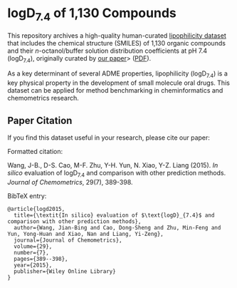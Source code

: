 # logD<sub>7.4</sub> of 1,130 Compounds

This repository archives a high-quality human-curated [lipophilicity dataset](logd74.tsv) that includes the chemical structure (SMILES) of 1,130 organic compounds and their _n_-octanol/buffer solution distribution coefficients at pH 7.4 (logD<sub>7.4</sub>), originally curated by [our paper](http://onlinelibrary.wiley.com/doi/10.1002/cem.2718/full)> ([PDF](https://nanx.me/papers/logd.pdf)).

As a key determinant of several ADME properties, lipophilicity (logD<sub>7.4</sub>) is a key physical property in the development of small molecule oral drugs. This dataset can be applied for method benchmarking in cheminformatics and chemometrics research.

## Paper Citation

If you find this dataset useful in your research, please cite our paper:

Formatted citation:

Wang, J-B., D-S. Cao, M-F. Zhu, Y-H. Yun, N. Xiao, Y-Z. Liang (2015). _In silico_ evaluation of logD<sub>7.4</sub> and comparison with other prediction methods. _Journal of Chemometrics_, 29(7), 389-398.

BibTeX entry:

```
@article{logd2015,
  title={\textit{In silico} evaluation of $\text{logD}_{7.4}$ and comparison with other prediction methods},
  author={Wang, Jian-Bing and Cao, Dong-Sheng and Zhu, Min-Feng and Yun, Yong-Huan and Xiao, Nan and Liang, Yi-Zeng},
  journal={Journal of Chemometrics},
  volume={29},
  number={7},
  pages={389--398},
  year={2015},
  publisher={Wiley Online Library}
}
```
